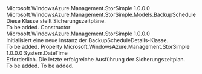 <Type Name="BackupScheduleDetails" FullName="Microsoft.WindowsAzure.Management.StorSimple.Models.BackupScheduleDetails">
  <TypeSignature Language="C#" Value="public class BackupScheduleDetails : Microsoft.WindowsAzure.Management.StorSimple.Models.BackupSchedule" />
  <TypeSignature Language="ILAsm" Value=".class public auto ansi beforefieldinit BackupScheduleDetails extends Microsoft.WindowsAzure.Management.StorSimple.Models.BackupSchedule" />
  <TypeSignature Language="DocId" Value="T:Microsoft.WindowsAzure.Management.StorSimple.Models.BackupScheduleDetails" />
  <TypeSignature Language="VB.NET" Value="Public Class BackupScheduleDetails&#xA;Inherits BackupSchedule" />
  <TypeSignature Language="F#" Value="type BackupScheduleDetails = class&#xA;    inherit BackupSchedule" />
  <AssemblyInfo>
    <AssemblyName>Microsoft.WindowsAzure.Management.StorSimple</AssemblyName>
    <AssemblyVersion>1.0.0.0</AssemblyVersion>
  </AssemblyInfo>
  <Base>
    <BaseTypeName>Microsoft.WindowsAzure.Management.StorSimple.Models.BackupSchedule</BaseTypeName>
  </Base>
  <Interfaces />
  <Docs>
    <summary>
            Diese Klasse stellt Sicherungszeitpläne.
            </summary>
    <remarks>To be added.</remarks>
  </Docs>
  <Members>
    <Member MemberName=".ctor">
      <MemberSignature Language="C#" Value="public BackupScheduleDetails ();" />
      <MemberSignature Language="ILAsm" Value=".method public hidebysig specialname rtspecialname instance void .ctor() cil managed" />
      <MemberSignature Language="DocId" Value="M:Microsoft.WindowsAzure.Management.StorSimple.Models.BackupScheduleDetails.#ctor" />
      <MemberSignature Language="VB.NET" Value="Public Sub New ()" />
      <MemberType>Constructor</MemberType>
      <AssemblyInfo>
        <AssemblyName>Microsoft.WindowsAzure.Management.StorSimple</AssemblyName>
        <AssemblyVersion>1.0.0.0</AssemblyVersion>
      </AssemblyInfo>
      <Parameters />
      <Docs>
        <summary>
            Initialisiert eine neue Instanz der BackupScheduleDetails-Klasse.
            </summary>
        <remarks>To be added.</remarks>
      </Docs>
    </Member>
    <Member MemberName="LastSuccessfulRun">
      <MemberSignature Language="C#" Value="public DateTime LastSuccessfulRun { get; set; }" />
      <MemberSignature Language="ILAsm" Value=".property instance valuetype System.DateTime LastSuccessfulRun" />
      <MemberSignature Language="DocId" Value="P:Microsoft.WindowsAzure.Management.StorSimple.Models.BackupScheduleDetails.LastSuccessfulRun" />
      <MemberSignature Language="VB.NET" Value="Public Property LastSuccessfulRun As DateTime" />
      <MemberSignature Language="F#" Value="member this.LastSuccessfulRun : DateTime with get, set" Usage="Microsoft.WindowsAzure.Management.StorSimple.Models.BackupScheduleDetails.LastSuccessfulRun" />
      <MemberType>Property</MemberType>
      <AssemblyInfo>
        <AssemblyName>Microsoft.WindowsAzure.Management.StorSimple</AssemblyName>
        <AssemblyVersion>1.0.0.0</AssemblyVersion>
      </AssemblyInfo>
      <ReturnValue>
        <ReturnType>System.DateTime</ReturnType>
      </ReturnValue>
      <Docs>
        <summary>
            Erforderlich. Die letzte erfolgreiche Ausführung der Sicherungszeitplan.
            </summary>
        <value>To be added.</value>
        <remarks>To be added.</remarks>
      </Docs>
    </Member>
  </Members>
</Type>